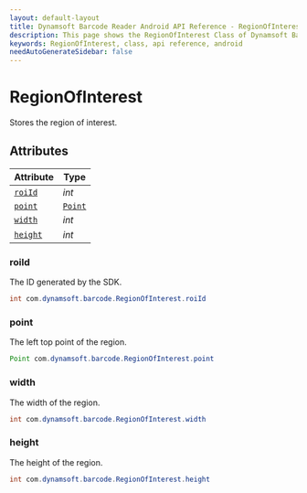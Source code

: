 ```yaml
---
layout: default-layout
title: Dynamsoft Barcode Reader Android API Reference - RegionOfInterest Class
description: This page shows the RegionOfInterest Class of Dynamsoft Barcode Reader for Android SDK.
keywords: RegionOfInterest, class, api reference, android
needAutoGenerateSidebar: false
---
```


# RegionOfInterest

Stores the region of interest.  

## Attributes
  
| Attribute | Type |
|---------- | ---- |
| [`roiId`](#roiid) | *int* |
| [`point`](#point) | [`Point`](Point.md) |
| [`width`](#width) | *int* |
| [`height`](#height) | *int* |

### roiId

The ID generated by the SDK.

```java
int com.dynamsoft.barcode.RegionOfInterest.roiId
```

### point

The left top point of the region.

```java
Point com.dynamsoft.barcode.RegionOfInterest.point
```

### width

The width of the region.

```java
int com.dynamsoft.barcode.RegionOfInterest.width
```

### height

The height of the region.

```java
int com.dynamsoft.barcode.RegionOfInterest.height
```
